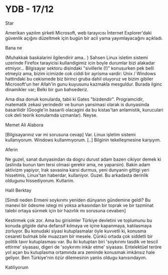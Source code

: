# YDB - 17/12

Star

Amerikan yazılım şirketi Microsoft, web tarayıcısı İnternet Explorer'daki güvenlik açığını düzeltmek için bugün bir acil yama yayımlayacağını açıkladı.

Bana ne

(Muhakkak baskalarini ilgilendirir ama.. ) Sahsen Linux isletim sistemi uzerinde Firefox tarayicisi kullandigimiz icin boyle durumlar bizi alakadar etmiyor... Bilgisayar sektoru disindaki "sivillerle (!)" konusurken pek belli etmeyiz ama, bizim icimizde cok ciddi bir ayrisma vardir: Unix / Windows hattindaki bu cekismede biz birinci gruba dahil oluyoruz ve bizim gibiler Microsoft'un her Allah'in gunu kuyusunu kazmakla mesguldur. Burada ilginc dinamikler var; Belki bir gun bahsederiz.

Ama disa donuk konularda, tabii ki Gates "bizdendir". Programcidir, matematik zekasi yerindedir ve bunun yansimasi olarak is dunyasinda basarilidir (Google'in basarili olacagini da bu kistas'tan anlamistik, kuruculari cok deli teorik konularnda uzmanlar). Neyse.

Memet Ali Alabora

[Bilgisayarınız var mi sorusuna cevap] Var. Linux işletim sistemi kullanıyorum. Windows kullanmıyorum. [..] Bilginin tekelleşmesine karşıyım.

Aferin

Ne guzel, sanat dunyasindan da dogru durust adam bazen cikiyor demek ki (aslinda bunun tam tersi olmasi gerekir ama, ne yaparsin). Bakin adam aktivizm yapiyor, Irak savasina karsi durmus, yeni dunyanin gittigi yeri hissetmis, Linux'tan haberdar, kullaniyor. Guzel. Bu arkadasta derinlik oldugunu hissediyorum. Kutlarim.

Halil Berktay

[Simdi neden Ermeni soykırımı yeniden dünyanın gündemine geldi? Bu manevi bir ödesme istegi mi yoksa arkasından bir toprak ve bir tazminat talebi ortaya sürmek için bir hazırlık mı sorusuna cevaben]

Kestirmek çok zor. Ama bu girisimler Türkiye devletini ve toplumunu bu konuda gitgide daha defansif kılmaya ve içine kapanmaya, katılasmaya zorluyor. Bu konudaki siyasi kutuplasmalar öyle kuvvetli ki, konusma cesareti bulmak bile muazzam bir mesele. Çünkü ortada çok siddetli bir politik tavır kutuplasması var. Bu iki kutuptan biri 'soykırımı tasdik ve tescil ettirme' siyasası, digeri de 'soykırımı inkâr etme' siyasası. Entelektüel teröre yol açan bu kutuplasma ortamında ara zeminde konusmak imkânsız hale geliyor. Ben Türkiye'nin özür dilemesinin yanlıs oldugu kanısındayım.

Katiliyorum
